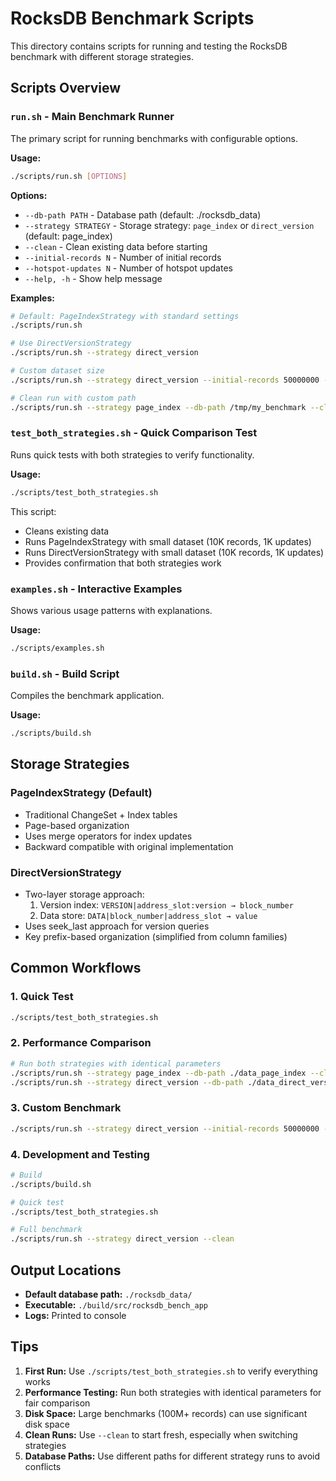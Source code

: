 # RocksDB Benchmark Scripts

This directory contains scripts for running and testing the RocksDB benchmark with different storage strategies.

## Scripts Overview

### `run.sh` - Main Benchmark Runner
The primary script for running benchmarks with configurable options.

**Usage:**
```bash
./scripts/run.sh [OPTIONS]
```

**Options:**
- `--db-path PATH` - Database path (default: ./rocksdb_data)
- `--strategy STRATEGY` - Storage strategy: `page_index` or `direct_version` (default: page_index)
- `--clean` - Clean existing data before starting
- `--initial-records N` - Number of initial records
- `--hotspot-updates N` - Number of hotspot updates
- `--help, -h` - Show help message

**Examples:**
```bash
# Default: PageIndexStrategy with standard settings
./scripts/run.sh

# Use DirectVersionStrategy
./scripts/run.sh --strategy direct_version

# Custom dataset size
./scripts/run.sh --strategy direct_version --initial-records 50000000 --hotspot-updates 5000000

# Clean run with custom path
./scripts/run.sh --strategy page_index --db-path /tmp/my_benchmark --clean
```

### `test_both_strategies.sh` - Quick Comparison Test
Runs quick tests with both strategies to verify functionality.

**Usage:**
```bash
./scripts/test_both_strategies.sh
```

This script:
- Cleans existing data
- Runs PageIndexStrategy with small dataset (10K records, 1K updates)
- Runs DirectVersionStrategy with small dataset (10K records, 1K updates)
- Provides confirmation that both strategies work

### `examples.sh` - Interactive Examples
Shows various usage patterns with explanations.

**Usage:**
```bash
./scripts/examples.sh
```

### `build.sh` - Build Script
Compiles the benchmark application.

**Usage:**
```bash
./scripts/build.sh
```

## Storage Strategies

### PageIndexStrategy (Default)
- Traditional ChangeSet + Index tables
- Page-based organization
- Uses merge operators for index updates
- Backward compatible with original implementation

### DirectVersionStrategy
- Two-layer storage approach:
  1. Version index: `VERSION|address_slot:version → block_number`
  2. Data store: `DATA|block_number|address_slot → value`
- Uses seek_last approach for version queries
- Key prefix-based organization (simplified from column families)

## Common Workflows

### 1. Quick Test
```bash
./scripts/test_both_strategies.sh
```

### 2. Performance Comparison
```bash
# Run both strategies with identical parameters
./scripts/run.sh --strategy page_index --db-path ./data_page_index --clean --initial-records 100000000
./scripts/run.sh --strategy direct_version --db-path ./data_direct_version --clean --initial-records 100000000
```

### 3. Custom Benchmark
```bash
./scripts/run.sh --strategy direct_version --initial-records 50000000 --hotspot-updates 10000000 --clean
```

### 4. Development and Testing
```bash
# Build
./scripts/build.sh

# Quick test
./scripts/test_both_strategies.sh

# Full benchmark
./scripts/run.sh --strategy direct_version --clean
```

## Output Locations

- **Default database path:** `./rocksdb_data/`
- **Executable:** `./build/src/rocksdb_bench_app`
- **Logs:** Printed to console

## Tips

1. **First Run:** Use `./scripts/test_both_strategies.sh` to verify everything works
2. **Performance Testing:** Run both strategies with identical parameters for fair comparison
3. **Disk Space:** Large benchmarks (100M+ records) can use significant disk space
4. **Clean Runs:** Use `--clean` to start fresh, especially when switching strategies
5. **Database Paths:** Use different paths for different strategy runs to avoid conflicts